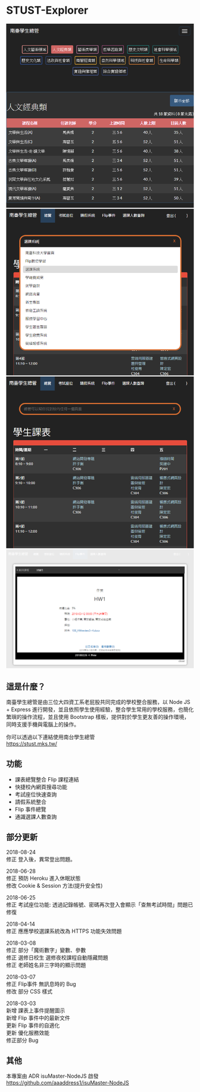 # STUST-Explorer

![](Demo3.png)
![](Demo2.png)
![](Demo1.png)
![](Demo4.png)


這是什麼？
---------
南臺學生總管是由三位大四資工系老屁股共同完成的學校整合服務，以 Node JS + Express 進行開發，並且依照學生使用經驗，整合學生常用的學校服務，也簡化繁瑣的操作流程，並且使用 Bootstrap 樣板，提供對於學生更友善的操作環境，同時支援手機與電腦上的操作。  
  
你可以透過以下連結使用南台學生總管  
https://stust.mks.tw/


功能
---------

* 課表總覽整合 Flip 課程連結
* 快捷校內網頁搜尋功能
* 考試座位快速查詢
* 請假系統整合
* Flip 事件總覽
* 通識選課人數查詢


部分更新
---------
2018-08-24  
修正 登入後，異常登出問題。  
  
2018-06-28  
修正 預防 Heroku 進入休眠狀態  
修改 Cookie & Session 方法(提升安全性)  
  
2018-06-25  
修正 考試座位功能: 透過記錄帳號、密碼再次登入會顯示「查無考試時間」問題已修復  
  
2018-04-14  
修正 應應學校選課系統改為 HTTPS 功能失效問題  
  
2018-03-08  
修正 部分「魔術數字」變數、參數  
修正 選修日校生 選修夜校課程自動隱藏問題  
修正 老師姓名非三字時的顯示問題  
  
2018-03-07  
修正 Flip事件 無訊息時的 Bug  
修改 部分 CSS 樣式  
  
2018-03-03  
新增 課表上事件提醒圖示  
新增 Flip 事件中的最新文件  
更新 Flip 事件的自適化  
更新 優化服務效能  
修正部分 Bug  


其他
---------
本專案由 ADR isuMaster-NodeJS 啟發  
https://github.com/aaaddress1/isuMaster-NodeJS